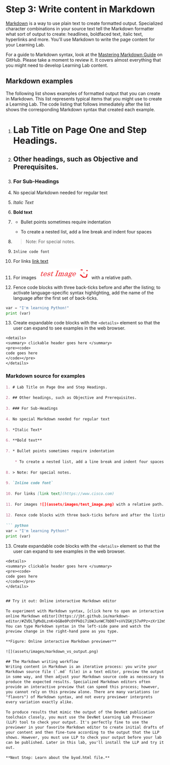 # Step 3: Write content in Markdown

[Markdown](https://en.wikipedia.org/wiki/Markdown) is a way to use plain text to create formatted output. Specialized character combinations in your source text tell the Markdown formatter what sort of output to create: headlines, boldfaced text, italic text, hyperlinks and more. You'll use Markdown to write the page content for your Learning Lab.

For a guide to Markdown syntax, look at the [Mastering Markdown Guide](https://guides.github.com/features/mastering-markdown/) on GitHub. Please take a moment to review it. It covers almost everything that you might need to develop Learning Lab content.

## Markdown examples
The following list shows examples of formatted output that you can create in Markdown. This list represents typical items that you might use to create a Learning Lab. The code listing that follows immediately after the list shows the corresponding Markdown syntax that created each example.

1. # Lab Title on Page One and Step Headings.

2. ## Other headings, such as Objective and Prerequisites.

3. ### For Sub-Headings

4. No special Markdown needed for regular text

5. *Italic Text*

6. **Bold text**

7. * Bullet points sometimes require indentation

    * To create a nested list, add a line break and indent four spaces

8. > Note: For special notes.

9. `Inline code font`

10. For links [link text](https://www.cisco.com)

11. For images ![](assets/images/test_image.png) with a relative path.

12. Fence code blocks with three back-ticks before and after the listing; to activate language-specific syntax highlighting, add the name of the language after the first set of back-ticks.
``` python
var = "I'm learning Python!"
print (var)
```
13. Create expandable code blocks with the `<details>` element so that the user can expand to see examples in the web browser.

```
<details>
<summary> clickable header goes here </summary>
<pre><code>
code goes here
</code></pre>
</details>
```


### Markdown source for examples

```markdown
1. # Lab Title on Page One and Step Headings.

2. ## Other headings, such as Objective and Prerequisites.

3. ### For Sub-Headings

4. No special Markdown needed for regular text

5. *Italic Text*

6. **Bold text**

7. * Bullet points sometimes require indentation

    * To create a nested list, add a line break and indent four spaces

8. > Note: For special notes.

9. `Inline code font`

10. For links [link text](https://www.cisco.com)

11. For images ![](assets/images/test_image.png) with a relative path.

12. Fence code blocks with three back-ticks before and after the listing; to activate language-specific syntax highlighting, add the name of the language after the first set of back-ticks.

``` python
var = "I'm learning Python!"
print (var)
```

13. Create expandable code blocks with the `<details>` element so that the user can expand to see examples in the web browser.

```
<details>
<summary> clickable header goes here </summary>
<pre><code>
code goes here
</code></pre>
</details>
```
```

## Try it out: Online interactive Markdown editor

To experiment with Markdown syntax, [click here to open an interactive online Markdown editor](https://jbt.github.io/markdown-editor/#ZVDLTgMxDLznK+bGBe0PcOYPkDi7ibWJunWC7bD07+sVVZGKj57xPPz+zXr12mSFV3Jc+0Tp8uJwWrE3rwn3Idjg3GhDrqSUnRXGX5MlM5qhTx/TQYY0Al+VRoXzjy/pszZnGxTEpyEpsHDfGFsTPinT2R6ghvAqXbksKX105ICdI4nwjj+TJnfzV1ApuMTB0Sa2wik9dA/ehfRc+i6wPjXzW/A4lJpG123DiaEshcPxKEL/sv1+yZzU7TnHcgM=). You can type Markdown syntax in the left-side pane and watch the preview change in the right-hand pane as you type.

**Figure: Online interactive Markdown previewer**

![](assets/images/markdown_vs_output.png)

## The Markdown writing workflow
Writing content in Markdown is an iterative process: you write your Markdown source file (`.md` file) in a text editor, preview the output in some way, and then adjust your Markdown source code as necessary to produce the expected results. Specialized Markdown editors often provide an interactive preview that can speed this process; however, you cannot rely on this preview alone. There are many variations (or "flavors") of Markdown syntax, and not every previewer interprets every variation exactly alike.

To produce results that mimic the output of the DevNet publication toolchain closely, you must use the DevNet Learning Lab Previewer (LLP) tool to check your output. It's perfectly fine to use the previewer in your favorite Markdown editor to create initial drafts of your content and then fine-tune according to the output that the LLP shows. However, you must use LLP to check your output before your lab can be published. Later in this lab, you'll install the LLP and try it out.     

**Next Step: Learn about the byod.html file.**
